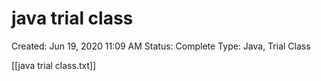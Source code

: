 # java trial class

Created: Jun 19, 2020 11:09 AM
Status: Complete
Type: Java, Trial Class

[[java trial class.txt]]